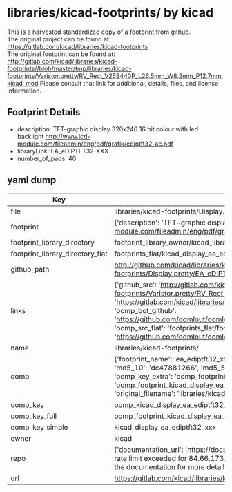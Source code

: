 # libraries/kicad-footprints/ by kicad  
This is a harvested standardized copy of a footprint from github.  
The original project can be found at:  
https://gitlab.com/kicad/libraries/kicad-footprints  
The original footprint can be found at:
http://gitlab.com/kicad/libraries/kicad-footprints//blob/master/tmp/libraries/kicad-footprints/Varistor.pretty/RV_Rect_V25S440P_L26.5mm_W8.2mm_P12.7mm.kicad_mod
Please consult that link for additional, details, files, and license information.  
## Footprint Details
* description: TFT-graphic display 320x240 16 bit colour with led backlight http://www.lcd-module.com/fileadmin/eng/pdf/grafik/ediptft32-ae.pdf  
* libraryLink: EA_eDIPTFT32-XXX  
* number_of_pads: 40  
## yaml dump  
| Key | Value |  
| --- | --- |  
| file | libraries/kicad-footprints/Display.pretty/EA_eDIPTFT32-XXX.kicad_mod |  
| footprint | {'description': 'TFT-graphic display 320x240 16 bit colour with led backlight http://www.lcd-module.com/fileadmin/eng/pdf/grafik/ediptft32-ae.pdf', 'libraryLink': 'EA_eDIPTFT32-XXX', 'number_of_pads': 40} |  
| footprint_library_directory | footprint_library_owner/kicad_libraries/kicad-footprints/ |  
| footprint_library_directory_flat | footprints_flat/kicad_display_ea_ediptft32_xxx/working |  
| github_path | http://github.com/kicad/libraries/kicad-footprints//blob/master/tmp/libraries/kicad-footprints/Display.pretty/EA_eDIPTFT32-XXX.kicad_mod |  
| links | {'github_src': 'http://gitlab.com/kicad/libraries/kicad-footprints//blob/master/tmp/libraries/kicad-footprints/Varistor.pretty/RV_Rect_V25S440P_L26.5mm_W8.2mm_P12.7mm.kicad_mod', 'github_src_repo': 'https://gitlab.com/kicad/libraries/kicad-footprints', 'oomp_bot': 'footprints/kicad_display_ea_ediptft32_xxx/working', 'oomp_bot_github': 'https://github.com/oomlout/oomlout_oomp_footprint_bot/tree/main/footprints/kicad_display_ea_ediptft32_xxx/working', 'oomp_src_flat': 'footprints_flat/footprints_flat/kicad_display_ea_ediptft32_xxx/working', 'oomp_src_flat_github': 'https://github.com/oomlout/oomlout_oomp_footprint_src/tree/main/footprints_flat/kicad_display_ea_ediptft32_xxx/working'} |  
| name | libraries/kicad-footprints/ |  
| oomp | {'footprint_name': 'ea_ediptft32_xxx', 'library_name': 'display', 'md5': 'dc4788126695d4cd32226989ce757606', 'md5_10': 'dc47881266', 'md5_5': 'dc478', 'md5_6': 'dc4788', 'oomp_key': 'oomp_kicad_display_ea_ediptft32_xxx', 'oomp_key_extra': 'oomp_footprint_kicad_display_ea_ediptft32_xxx', 'oomp_key_full': 'oomp_footprint_kicad_display_ea_ediptft32_xxx_dc4788', 'oomp_key_simple': 'kicad_display_ea_ediptft32_xxx', 'original_filename': 'libraries/kicad-footprints/Display.pretty/EA_eDIPTFT32-XXX.kicad_mod', 'owner_name': 'kicad'} |  
| oomp_key | oomp_kicad_display_ea_ediptft32_xxx |  
| oomp_key_full | oomp_footprint_kicad_display_ea_ediptft32_xxx |  
| oomp_key_simple | kicad_display_ea_ediptft32_xxx |  
| owner | kicad |  
| repo | {'documentation_url': 'https://docs.github.com/rest/overview/resources-in-the-rest-api#rate-limiting', 'message': "API rate limit exceeded for 84.66.173.59. (But here's the good news: Authenticated requests get a higher rate limit. Check out the documentation for more details.)"} |  
| url | https://gitlab.com/kicad/libraries/kicad-footprints |  

